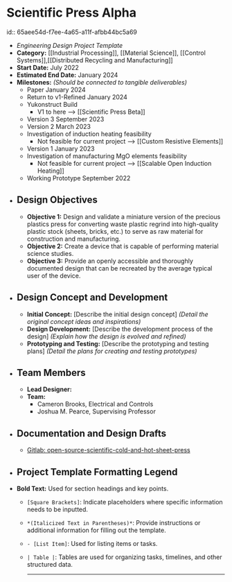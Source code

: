 # Scientific Press Alpha
id:: 65aee54d-f7ee-4a65-a11f-afbb44bc5a69
- *Engineering Design Project Template*
- **Category:** [[Industrial Processing]], [[Material Science]], [[Control Systems]],[[Distributed Recycling and Manufacturing]]
- **Start Date:** July 2022
- **Estimated End Date:** January 2024
- **Milestones:** *(Should be connected to tangible deliverables)*
	- Paper January 2024
	- Return to v1-Refined January 2024
	- Yukonstruct Build
		- V1 to here --> [[Scientific Press Beta]]
	- Version 3 September 2023
	- Version 2 March 2023
	- Investigation of induction heating feasibility
		- Not feasible for current project --> [[Custom Resistive Elements]]
	- Version 1 January 2023
	- Investigation of manufacturing MgO elements feasibility
		- Not feasible for current project --> [[Scalable Open Induction Heating]]
	- Working Prototype September 2022
- ## Design Objectives
	- **Objective 1:** Design and validate a miniature version of the precious plastics press for converting waste plastic regrind into high-quality plastic stock (sheets, bricks, etc.) to serve as raw material for construction and manufacturing.
	- **Objective 2:** Create a device that is capable of performing material science studies.
	- **Objective 3:** Provide an openly accessible and thoroughly documented design that can be recreated by the average typical user of the device.
- ## Design Concept and Development
	- **Initial Concept:** [Describe the initial design concept] *(Detail the original concept ideas and inspirations)*
	- **Design Development:** [Describe the development process of the design] *(Explain how the design is evolved and refined)*
	- **Prototyping and Testing:** [Describe the prototyping and testing plans] *(Detail the plans for creating and testing prototypes)*
- ## Team Members
	- **Lead Designer:**
	- **Team:**
		- Cameron Brooks, Electrical and Controls
		- Joshua M. Pearce, Supervising Professor
- ## Documentation and Design Drafts
	- [Gitlab: open-source-scientific-cold-and-hot-sheet-press](https://gitlab.com/uwo-fast/open-source-distributed-recycling-and-additive-manufacturing/sheet-press/open-source-scientific-cold-and-hot-sheet-press)
- ## Project Template Formatting Legend
- **Bold Text:** Used for section headings and key points.
	- `[Square Brackets]`: Indicate placeholders where specific information needs to be inputted.
	- `*(Italicized Text in Parentheses)*`: Provide instructions or additional information for filling out the template.
	- `- [List Item]`: Used for listing items or tasks.
	- `| Table |`: Tables are used for organizing tasks, timelines, and other structured data.
	  
	  ---